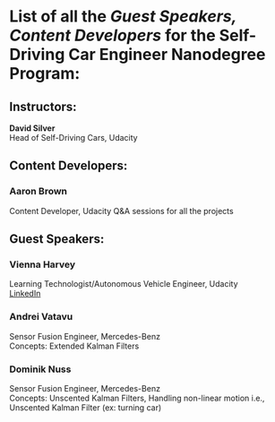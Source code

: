 # List of all the *Guest Speakers, Content Developers* for the Self-Driving Car Engineer Nanodegree Program:  

## Instructors:  

**David Silver**  
Head of Self-Driving Cars, Udacity  



## Content Developers:  

### Aaron Brown  
Content Developer, Udacity
Q&A sessions for all the projects  



## Guest Speakers:  

### Vienna Harvey  
Learning Technologist/Autonomous Vehicle Engineer, Udacity  
[LinkedIn](https://www.linkedin.com/in/viennaharvey/)  

### Andrei Vatavu  
Sensor Fusion Engineer, Mercedes-Benz  
Concepts: Extended Kalman Filters  

### Dominik Nuss  
Sensor Fusion Engineer, Mercedes-Benz  
Concepts: Unscented Kalman Filters, Handling non-linear motion i.e., Unscented Kalman Filter (ex: turning car)  

